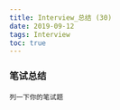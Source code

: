 ```yaml
---
title: Interview_总结 (30)
date: 2019-09-12
tags: Interview
toc: true
---
```


### 笔试总结
    列一下你的笔试题
    
<!-- more -->

#### 

